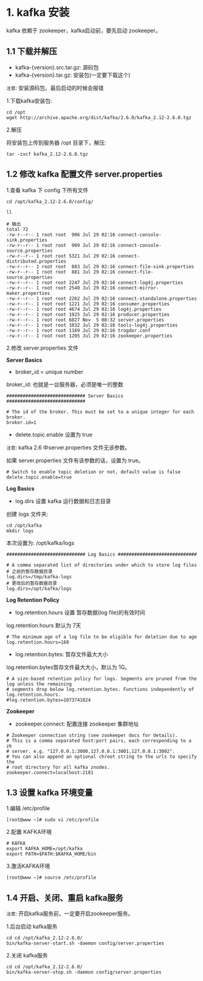 # 1. kafka 安装

kafka 依赖于 zookeeper，kafka启动前，要先启动 zookeeper。


## 1.1 下载并解压

* kafka-{version}.src.tar.gz: 源码包
* kafka-{version}.tar.gz: 安装包(一定要下载这个)

`注意`: 安装源码包，最后启动的时候会报错

1.下载kafka安装包:

```shell script
cd /opt
wget http://archive.apache.org/dist/kafka/2.6.0/kafka_2.12-2.6.0.tgz
```


2.解压

将安装包上传到服务器 /opt 目录下，解压:

```shell script
tar -zxcf kafka_2.12-2.6.0.tgz
```


## 1.2 修改 kafka 配置文件 server.properties

1.查看 kafka 下 config 下所有文件

```
cd /opt/kafka_2.12-2.6.0/config/

ll

# 输出
total 72
-rw-r--r-- 1 root root  906 Jul 29 02:16 connect-console-sink.properties
-rw-r--r-- 1 root root  909 Jul 29 02:16 connect-console-source.properties
-rw-r--r-- 1 root root 5321 Jul 29 02:16 connect-distributed.properties
-rw-r--r-- 1 root root  883 Jul 29 02:16 connect-file-sink.properties
-rw-r--r-- 1 root root  881 Jul 29 02:16 connect-file-source.properties
-rw-r--r-- 1 root root 2247 Jul 29 02:16 connect-log4j.properties
-rw-r--r-- 1 root root 2540 Jul 29 02:16 connect-mirror-maker.properties
-rw-r--r-- 1 root root 2262 Jul 29 02:16 connect-standalone.properties
-rw-r--r-- 1 root root 1221 Jul 29 02:16 consumer.properties
-rw-r--r-- 1 root root 4674 Jul 29 02:16 log4j.properties
-rw-r--r-- 1 root root 1925 Jul 29 02:16 producer.properties
-rw-r--r-- 1 root root 6827 Nov  5 08:32 server.properties
-rw-r--r-- 1 root root 1032 Jul 29 02:16 tools-log4j.properties
-rw-r--r-- 1 root root 1169 Jul 29 02:16 trogdor.conf
-rw-r--r-- 1 root root 1205 Jul 29 02:16 zookeeper.properties
```


2.修改 server.properties 文件

**Server Basics**

* broker_id = unique number 

broker_id: 也就是一台服务器，必须是唯一的整数

```
############################# Server Basics #############################

# The id of the broker. This must be set to a unique integer for each broker.
broker.id=1
```

* delete.topic.enable 设置为 true

`注意`: kafka 2.6 中server.properties 文件无该参数。

如果 server.properties 文件有该参数的话，设置为 true。
```
# Switch to enable topic deletion or not, default value is false
delete.topic.enable=true
```

**Log Basics**

* log.dirs 设置 kafka 运行数据和日志目录

创建 logs 文件夹:
```
cd /opt/kafka
mkdir logs
```

本次设置为: /opt/kafka/logs

```
############################# Log Basics #############################

# A comma separated list of directories under which to store log files
# 之前的暂存数据目录
log.dirs=/tmp/kafka-logs
# 更改后的暂存数据目录
log.dirs=/opt/kafka/logs
```


**Log Retention Policy**

* log.retention.hours 设置 暂存数据(log file)的有效时间

log.retention.hours 默认为 7天

```
# The minimum age of a log file to be eligible for deletion due to age
log.retention.hours=168
```

* log.retention.bytes: 暂存文件最大大小

log.retention.bytes暂存文件最大大小，默认为 1G。

```
# A size-based retention policy for logs. Segments are pruned from the log unless the remaining
# segments drop below log.retention.bytes. Functions independently of log.retention.hours.
#log.retention.bytes=1073741824
```


**Zookeeper**

* zookeeper.connect: 配置连接 zookeeper 集群地址

```
# Zookeeper connection string (see zookeeper docs for details).
# This is a comma separated host:port pairs, each corresponding to a zk
# server. e.g. "127.0.0.1:3000,127.0.0.1:3001,127.0.0.1:3002".
# You can also append an optional chroot string to the urls to specify the
# root directory for all kafka znodes.
zookeeper.connect=localhost:2181
```


## 1.3 设置 kafka 环境变量

1.编辑 /etc/profile

```
[root@www ~]# sudo vi /etc/profile
```

2.配置 KAFKA环境
```
# KAFKA
export KAFKA_HOME=/opt/kafka
export PATH=$PATH:$KAFKA_HOME/bin
```

3.激活KAFKA环境
```
[root@www ~]# source /etc/profile
```

## 1.4 开启、关闭、重启 kafka服务

`注意`: 开启kafka服务前，一定要开启zookeeper服务。

1.后台启动 kafka服务

```
cd cd /opt/kafka_2.12-2.6.0/
bin/kafka-server-start.sh -daemon config/server.properties
```

2.关闭 kafka服务

```
cd cd /opt/kafka_2.12-2.6.0/
bin/kafka-server-stop.sh -daemon config/server.properties
```
